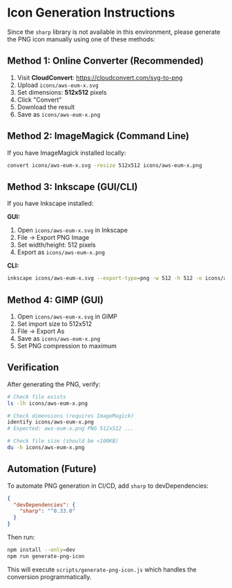 # Icon Generation Instructions

Since the `sharp` library is not available in this environment, please generate the PNG icon manually using one of these methods:

## Method 1: Online Converter (Recommended)

1. Visit **CloudConvert**: https://cloudconvert.com/svg-to-png
2. Upload `icons/aws-eum-x.svg`
3. Set dimensions: **512x512** pixels
4. Click "Convert"
5. Download the result
6. Save as `icons/aws-eum-x.png`

## Method 2: ImageMagick (Command Line)

If you have ImageMagick installed locally:

```bash
convert icons/aws-eum-x.svg -resize 512x512 icons/aws-eum-x.png
```

## Method 3: Inkscape (GUI/CLI)

If you have Inkscape installed:

**GUI:**
1. Open `icons/aws-eum-x.svg` in Inkscape
2. File → Export PNG Image
3. Set width/height: 512 pixels
4. Export as `icons/aws-eum-x.png`

**CLI:**
```bash
inkscape icons/aws-eum-x.svg --export-type=png -w 512 -h 512 -o icons/aws-eum-x.png
```

## Method 4: GIMP (GUI)

1. Open `icons/aws-eum-x.svg` in GIMP
2. Set import size to 512x512
3. File → Export As
4. Save as `icons/aws-eum-x.png`
5. Set PNG compression to maximum

## Verification

After generating the PNG, verify:

```bash
# Check file exists
ls -lh icons/aws-eum-x.png

# Check dimensions (requires ImageMagick)
identify icons/aws-eum-x.png
# Expected: aws-eum-x.png PNG 512x512 ...

# Check file size (should be <100KB)
du -h icons/aws-eum-x.png
```

## Automation (Future)

To automate PNG generation in CI/CD, add `sharp` to devDependencies:

```json
{
  "devDependencies": {
    "sharp": "^0.33.0"
  }
}
```

Then run:
```bash
npm install --only=dev
npm run generate-png-icon
```

This will execute `scripts/generate-png-icon.js` which handles the conversion programmatically.
